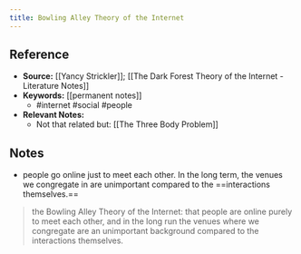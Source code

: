 ```yaml
---
title: Bowling Alley Theory of the Internet
---
```

## Reference
- **Source:** [[Yancy Strickler]]; [[The Dark Forest Theory of the Internet - Literature Notes]]
- **Keywords:** [[permanent notes]]
	- #internet #social #people 
- **Relevant Notes:**
	- Not that related but: [[The Three Body Problem]]
## Notes
- people go online just to meet each other. In the long term, the venues we congregate in are unimportant compared to the ==interactions themselves.==
 >  the Bowling Alley Theory of the Internet: that people are online purely to meet each other, and in the long run the venues where we congregate are an unimportant background compared to the interactions themselves.